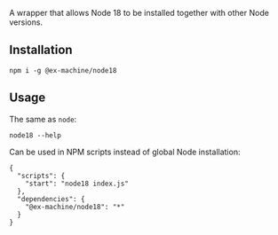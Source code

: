A wrapper that allows Node 18 to be installed together with other Node versions.

## Installation

```
npm i -g @ex-machine/node18
```

## Usage

The same as `node`:
```
node18 --help
```

Can be used in NPM scripts instead of global Node installation:

```
{
  "scripts": {
    "start": "node18 index.js"
  },
  "dependencies": {
    "@ex-machine/node18": "*"
  }
}
```

